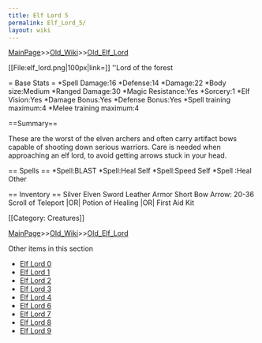 ```yaml
---
title: Elf Lord 5
permalink: Elf_Lord_5/
layout: wiki
---
```


[MainPage](/keeperrl_wiki/ "wikilink")>>[Old_Wiki](/keeperrl_wiki/Old_Wiki "wikilink")>>[Old_Elf_Lord](/keeperrl_wiki/Old_Elf_Lord "wikilink")

[[File:elf_lord.png|100px|link=]] ''Lord of the forest

= Base Stats =
*Spell Damage:16
*Defense:14
*Damage:22
*Body size:Medium
*Ranged Damage:30
*Magic Resistance:Yes
*Sorcery:1
*Elf Vision:Yes
*Damage Bonus:Yes
*Defense Bonus:Yes
*Spell training maximum:4
*Melee training maximum:4

==Summary==

These are the worst of the elven archers and often carry artifact bows capable of shooting down serious warriors. Care is needed when approaching an elf lord, to avoid getting arrows stuck in your head.

== Spells ==
*Spell:BLAST
*Spell:Heal Self
*Spell:Speed Self
*Spell :Heal Other

== Inventory ==
 Silver Elven Sword
 Leather Armor
 Short Bow
 Arrow: 20-36
 Scroll of Teleport |OR| Potion of Healing |OR| First Aid Kit

[[Category: Creatures]]

[MainPage](/keeperrl_wiki/ "wikilink")>>[Old_Wiki](/keeperrl_wiki/Old_Wiki "wikilink")>>[Old_Elf_Lord](/keeperrl_wiki/Old_Elf_Lord "wikilink")

Other items in this section
-    [Elf Lord 0](/keeperrl_wiki/Elf_Lord_0 "wikilink")
-    [Elf Lord 1](/keeperrl_wiki/Elf_Lord_1 "wikilink")
-    [Elf Lord 2](/keeperrl_wiki/Elf_Lord_2 "wikilink")
-    [Elf Lord 3](/keeperrl_wiki/Elf_Lord_3 "wikilink")
-    [Elf Lord 4](/keeperrl_wiki/Elf_Lord_4 "wikilink")
-    [Elf Lord 6](/keeperrl_wiki/Elf_Lord_6 "wikilink")
-    [Elf Lord 7](/keeperrl_wiki/Elf_Lord_7 "wikilink")
-    [Elf Lord 8](/keeperrl_wiki/Elf_Lord_8 "wikilink")
-    [Elf Lord 9](/keeperrl_wiki/Elf_Lord_9 "wikilink")

